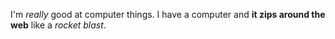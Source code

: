 I'm _really_ good at computer things. I have a computer and **it zips around the web** like a _rocket blast_. 
